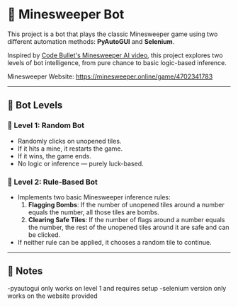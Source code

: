 # 🧠 Minesweeper Bot

This project is a bot that plays the classic Minesweeper game using two different automation methods: **PyAutoGUI** and **Selenium**.

Inspired by [Code Bullet's Minesweeper AI video](https://youtu.be/ehAStJmx_Fo?si=HjeTiyKblvdYijsl), this project explores two levels of bot intelligence, from pure chance to basic logic-based inference.

Minesweeper Website: https://minesweeper.online/game/4702341783

---

## 🤖 Bot Levels

### 🔹 Level 1: Random Bot
- Randomly clicks on unopened tiles.
- If it hits a mine, it restarts the game.
- If it wins, the game ends.
- No logic or inference — purely luck-based.

### 🔹 Level 2: Rule-Based Bot
- Implements two basic Minesweeper inference rules:
  1. **Flagging Bombs**: If the number of unopened tiles around a number equals the number, all those tiles are bombs.
  2. **Clearing Safe Tiles**: If the number of flags around a number equals the number, the rest of the unopened tiles around it are safe and can be clicked.
- If neither rule can be applied, it chooses a random tile to continue.

---

## 📌 Notes
-pyautogui only works on level 1 and requires setup
-selenium version only works on the website provided
